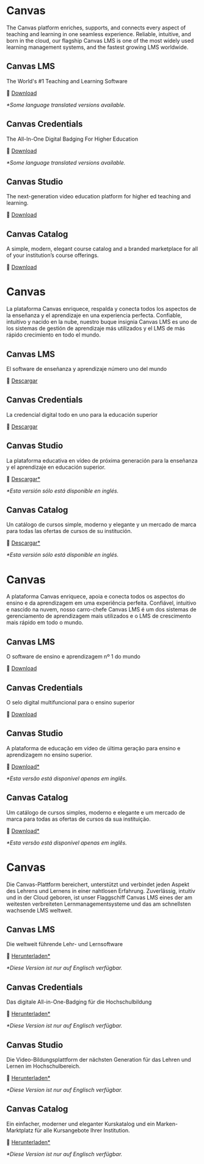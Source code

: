 <div class="lang EN">

# Canvas

The Canvas platform enriches, supports, and connects every aspect of teaching and learning in one seamless experience. Reliable, intuitive, and born in the cloud, our flagship Canvas LMS is one of the most widely used learning management systems, and the fastest growing LMS worldwide.

## Canvas LMS

The World's #1 Teaching and Learning Software

💾 [Download](https://inst.bid/canvas/lms/dl)

_*Some language translated versions available._

<div class="contents canvas-lms"></div>

## Canvas Credentials

The All-In-One Digital Badging For Higher Education

💾 [Download](https://inst.bid/canvas/credentials/dl)

_*Some language translated versions available._

<div class="contents canvas-credentials"></div>

## Canvas Studio

The next-generation video education platform for higher ed teaching and learning.

💾 [Download](https://inst.bid/canvas/studio/dl)

<div class="contents canvas-studio"></div>

## Canvas Catalog

A simple, modern, elegant course catalog and a branded marketplace for all of your institution’s course offerings.

💾 [Download](https://inst.bid/canvas/catalog/dl)

<div class="contents canvas-catalog"></div>

</div>
<div class="lang ES_LA">

# Canvas

La plataforma Canvas enriquece, respalda y conecta todos los aspectos de la enseñanza y el aprendizaje en una experiencia perfecta. Confiable, intuitivo y nacido en la nube, nuestro buque insignia Canvas LMS es uno de los sistemas de gestión de aprendizaje más utilizados y el LMS de más rápido crecimiento en todo el mundo.

## Canvas LMS

El software de enseñanza y aprendizaje número uno del mundo

💾 [Descargar](https://inst.bid/es-ls/canvas/lms/dl/es)

<div class="contents canvas-lms-ES_LA"></div>

## Canvas Credentials

La credencial digital todo en uno para la educación superior

💾 [Descargar](https://inst.bid/es-la/canvas/credentials/dl/es)

<div class="contents canvas-credentials-ES_LA"></div>

## Canvas Studio

La plataforma educativa en vídeo de próxima generación para la enseñanza y el aprendizaje en educación superior.

💾 [Descargar*](https://inst.bid/canvas/studio/dl/es)

_*Esta versión sólo está disponible en inglés._

<div class="contents canvas-studio"></div>

## Canvas Catalog

Un catálogo de cursos simple, moderno y elegante y un mercado de marca para todas las ofertas de cursos de su institución.

💾 [Descargar*](https://inst.bid/canvas/catalog/dl/es)

_*Esta versión sólo está disponible en inglés._

<div class="contents canvas-catalog"></div>

</div>
<div class="lang PT_BR">

# Canvas

A plataforma Canvas enriquece, apoia e conecta todos os aspectos do ensino e da aprendizagem em uma experiência perfeita. Confiável, intuitivo e nascido na nuvem, nosso carro-chefe Canvas LMS é um dos sistemas de gerenciamento de aprendizagem mais utilizados e o LMS de crescimento mais rápido em todo o mundo.

## Canvas LMS

O software de ensino e aprendizagem nº 1 do mundo

💾 [Download](https://inst.bid/pt-br/canvas/lms/dl/pt)

<div class="contents canvas-lms-PT_BR"></div>

## Canvas Credentials

O selo digital multifuncional para o ensino superior

💾 [Download](https://inst.bid/pt-br/canvas/credentials/dl/pt)


<div class="contents canvas-credentials-PT_BR"></div>

## Canvas Studio

A plataforma de educação em vídeo de última geração para ensino e aprendizagem no ensino superior.

💾 [Download*](https://inst.bid/canvas/studio/dl/pt)

_*Esta versão está disponível apenas em inglês._

<div class="contents canvas-studio"></div>

## Canvas Catalog

Um catálogo de cursos simples, moderno e elegante e um mercado de marca para todas as ofertas de cursos da sua instituição.

💾 [Download*](https://inst.bid/canvas/catalog/dl/pt)

_*Esta versão está disponível apenas em inglês._

<div class="contents canvas-catalog"></div>

</div>
<div class="lang DE">

# Canvas

Die Canvas-Plattform bereichert, unterstützt und verbindet jeden Aspekt des Lehrens und Lernens in einer nahtlosen Erfahrung. Zuverlässig, intuitiv und in der Cloud geboren, ist unser Flaggschiff Canvas LMS eines der am weitesten verbreiteten Lernmanagementsysteme und das am schnellsten wachsende LMS weltweit.

## Canvas LMS

Die weltweit führende Lehr- und Lernsoftware

💾 [Herunterladen*](https://inst.bid/canvas/lms/dl/de)

_*Diese Version ist nur auf Englisch verfügbar._

<div class="contents canvas-lms"></div>

## Canvas Credentials

Das digitale All-in-One-Badging für die Hochschulbildung

💾 [Herunterladen*](https://inst.bid/canvas/credentials/dl/de)

_*Diese Version ist nur auf Englisch verfügbar._

<div class="contents canvas-credentials"></div>

## Canvas Studio

Die Video-Bildungsplattform der nächsten Generation für das Lehren und Lernen im Hochschulbereich.

💾 [Herunterladen*](https://inst.bid/canvas/studio/dl/de)

_*Diese Version ist nur auf Englisch verfügbar._

<div class="contents canvas-studio"></div>

## Canvas Catalog

Ein einfacher, moderner und eleganter Kurskatalog und ein Marken-Marktplatz für alle Kursangebote Ihrer Institution.

💾 [Herunterladen*](https://inst.bid/canvas/catalog/dl/de)

_*Diese Version ist nur auf Englisch verfügbar._

<div class="contents canvas-catalog"></div>

</div>
